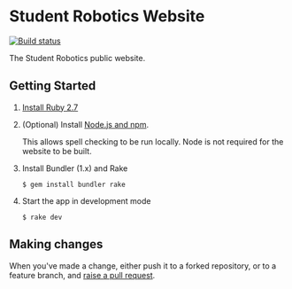 # Student Robotics Website

[![Build status][build-badge]][build-page]

The Student Robotics public website.

## Getting Started

1. [Install Ruby 2.7][install-ruby]

2. (Optional) Install [Node.js and npm][install-node].

    This allows spell checking to be run locally.
    Node is not required for the website to be built.

3. Install Bundler (1.x) and Rake

    ```
    $ gem install bundler rake
    ```

4. Start the app in development mode

    ```shell
    $ rake dev
    ```

## Making changes

When you've made a change, either push it to a forked repository, or to a
feature branch, and [raise a pull request][raise-a-pr].

[build-badge]: https://circleci.com/gh/srobo/website/tree/master.png?style=shield
[build-page]: https://circleci.com/gh/srobo/website/tree/master
[install-ruby]: https://www.ruby-lang.org/en/documentation/installation/
[install-node]: https://docs.npmjs.com/downloading-and-installing-node-js-and-npm
[raise-a-pr]: https://github.com/srobo/website/pull/new/gh-pages
[circle-ci]: https://circleci.com/gh/srobo/website
